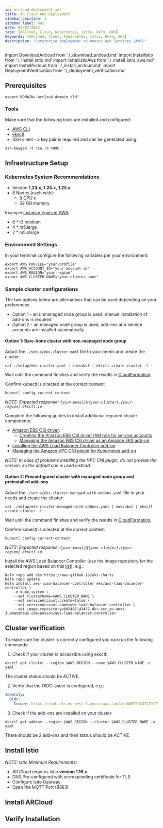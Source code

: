 ```yaml
---
id: arcloud-deployment-aws
title: AR Cloud AWS Deployment
sidebar_position: 2
sidebar_label: AWS
date: 02/07/2023
tags: [ARCloud, Cloud, Kubernetes, Istio, Helm, AWS]
keywords: [ARCloud, Cloud, Kubernetes, Istio, Helm, AWS]
description: "Enterprise deployment to Amazon Web Services (AWS)"
---
```

import DownloadArcloud from './_download_arcloud.md'
import InstallIstio from './_install_istio.md'
import InstallIstioAws from './_install_istio_aws.md'
import InstallArcloud from './_install_arcloud.md'
import DeploymentVerification from './_deployment_verification.md'

## Prerequisites
<DownloadArcloud />

```shell
export DOMAIN="arcloud.domain.tld"
```

### Tools
Make sure that the following tools are installed and configured:
- [AWS CLI](https://docs.aws.amazon.com/cli/latest/userguide/cli-chap-getting-started.html)
- [eksctl](https://docs.aws.amazon.com/eks/latest/userguide/eksctl.html)
-   SSH client - a key pair is required and can be generated using:
```shell
ssh-keygen -t rsa -b 4096
```

## Infrastructure Setup

### Kubernetes System Recommendations
- Version **1.23.x, 1.24.x, 1.25.x**
- 8 Nodes (each with):
  - 8 CPU's
  - 32 GB memory

Example [instance types in AWS](https://aws.amazon.com/ec2/instance-types/):
- 8 * t3.medium
- 4 * m5.large
- 2 * m5.xlarge

### Environment Settings
In your terminal configure the following variables per your environment:

```shell
export AWS_PROFILE="your-profile"
export AWS_ACCOUNT_ID="your-account-id"
export AWS_REGION="your-region"
export AWS_CLUSTER_NAME="your-cluster-name"
```

### Sample cluster configurations

The two options below are alternatives that can be used depending on your preferences:
- Option 1 - an unmanaged node group is used, manual installation of add-ons is required
- Option 2 - an managed node group is used, add-ons and service accounts are installed automatically

#### Option 1: Bare-bone cluster with non-managed node group

Adjust the `./setup/eks-cluster.yaml` file to your needs and create the cluster:
```shell
cat ./setup/eks-cluster.yaml | envsubst | eksctl create cluster -f -
```
Wait until the command finishes and verify the results in [CloudFormation](https://console.aws.amazon.com/cloudformation).

Confirm kubectl is directed at the correct context:
```shell
kubectl config current-context
```

*NOTE: Expected response: `{your-email}@{your-cluster}.{your-region}.eksctl.io`*

Complete the following guides to install additional required cluster components:
- [Amazon EBS CSI driver](https://docs.aws.amazon.com/eks/latest/userguide/ebs-csi.html):
    - [Creating the Amazon EBS CSI driver IAM role for service accounts](https://docs.aws.amazon.com/eks/latest/userguide/csi-iam-role.html)
    - [Managing the Amazon EBS CSI driver as an Amazon EKS add-on](https://docs.aws.amazon.com/eks/latest/userguide/managing-ebs-csi.html)
- [Installing the AWS Load Balancer Controller add-on](https://docs.aws.amazon.com/eks/latest/userguide/aws-load-balancer-controller.html)
- [Managing the Amazon VPC CNI plugin for Kubernetes add-on](https://docs.aws.amazon.com/eks/latest/userguide/managing-vpc-cni.html)

*NOTE: In case of problems installing the VPC CNI plugin, do not provide the version, so the default one is used instead.*

#### Option 2: Preconfigured cluster with managed node group and preinstalled add-ons

Adjust the `./setup/eks-cluster-managed-with-addons.yaml` file to your needs and create
the cluster:
```shell
cat ./setup/eks-cluster-managed-with-addons.yaml | envsubst | eksctl create cluster -f -
```
Wait until the command finishes and verify the results in [CloudFormation](https://console.aws.amazon.com/cloudformation).

Confirm kubectl is directed at the correct context:
```shell
kubectl config current-context
```

*NOTE: Expected response: `{your-email}@{your-cluster}.{your-region}.eksctl.io`*

Install the AWS Load Balancer Controller (use the image repository for the selected region based on this
[list](https://docs.aws.amazon.com/eks/latest/userguide/add-ons-images.html)), e.g.:
```shell
helm repo add eks https://aws.github.io/eks-charts
helm repo update
helm install aws-load-balancer-controller eks/aws-load-balancer-controller \
    -n kube-system \
    --set clusterName=$AWS_CLUSTER_NAME \
    --set serviceAccount.create=false \
    --set serviceAccount.name=aws-load-balancer-controller \
    --set image.repository=602401143452.dkr.ecr.eu-west-3.amazonaws.com/amazon/aws-load-balancer-controller
```

## Cluster verification

To make sure the cluster is correctly configured you can run the following commands:

1. Check if your cluster is accessible using eksctl:
```shell
eksctl get cluster --region $AWS_REGION --name $AWS_CLUSTER_NAME -o yaml
```
The cluster status should be ACTIVE.

2. Verify that the OIDC issuer is configured, e.g.:
```yaml
Identity:
  Oidc:
    Issuer: https://oidc.eks.eu-west-3.amazonaws.com/id/0A6729247C19177211F7EE71E85F9F50
```

3. Check if the add-ons are installed on your cluster:
```shell
eksctl get addons --region $AWS_REGION --cluster $AWS_CLUSTER_NAME -o yaml
```

There should be 2 add-ons and their status should be ACTIVE.

## Install Istio
*NOTE: Istio Minimum Requirements:*
- AR Cloud requires Istio **version 1.16.x**.
- DNS Pre-configured with corresponding certificate for TLS
- Configure Istio Gateway
- Open the MQTT Port (8883)

<InstallIstio />

<InstallIstioAws />

## Install ARCloud
<InstallArcloud />

## Verify Installation
<DeploymentVerification />
